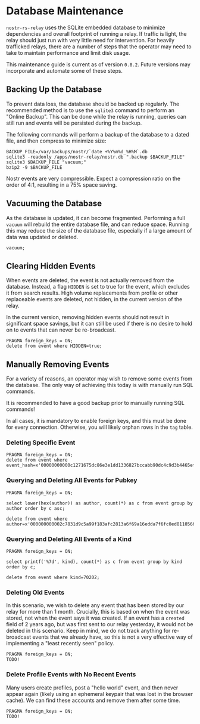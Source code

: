 # Database Maintenance

`nostr-rs-relay` uses the SQLite embedded database to minimize
dependencies and overall footprint of running a relay.  If traffic is
light, the relay should just run with very little need for
intervention.  For heavily trafficked relays, there are a number of
steps that the operator may need to take to maintain performance and
limit disk usage.

This maintenance guide is current as of version `0.8.2`.  Future
versions may incorporate and automate some of these steps.

## Backing Up the Database

To prevent data loss, the database should be backed up regularly.  The
recommended method is to use the `sqlite3` command to perform an
"Online Backup".  This can be done while the relay is running, queries
can still run and events will be persisted during the backup.

The following commands will perform a backup of the database to a
dated file, and then compress to minimize size:

```console
BACKUP_FILE=/var/backups/nostr/`date +%Y%m%d_%H%M`.db
sqlite3 -readonly /apps/nostr-relay/nostr.db ".backup $BACKUP_FILE"
sqlite3 $BACKUP_FILE "vacuum;"
bzip2 -9 $BACKUP_FILE
```

Nostr events are very compressible.  Expect a compression ratio on the
order of 4:1, resulting in a 75% space saving.

## Vacuuming the Database

As the database is updated, it can become fragmented.  Performing a
full `vacuum` will rebuild the entire database file, and can reduce
space.  Running this may reduce the size of the database file,
especially if a large amount of data was updated or deleted.

```console
vacuum;
```

## Clearing Hidden Events

When events are deleted, the event is not actually removed from the
database.  Instead, a flag `HIDDEN` is set to true for the event,
which excludes it from search results.  High volume replacements from
profile or other replaceable events are deleted, not hidden, in the
current version of the relay.

In the current version, removing hidden events should not result in
significant space savings, but it can still be used if there is no
desire to hold on to events that can never be re-broadcast.

```console
PRAGMA foreign_keys = ON;
delete from event where HIDDEN=true;
```

## Manually Removing Events

For a variety of reasons, an operator may wish to remove some events
from the database.  The only way of achieving this today is with
manually run SQL commands.

It is recommended to have a good backup prior to manually running SQL
commands!

In all cases, it is mandatory to enable foreign keys, and this must be
done for every connection.  Otherwise, you will likely orphan rows in
the `tag` table.

### Deleting Specific Event

```console
PRAGMA foreign_keys = ON;
delete from event where event_hash=x'00000000000c1271675dc86e3e1dd1336827bccabb90dc4c9d3b4465efefe00e';
```

### Querying and Deleting All Events for Pubkey

```console
PRAGMA foreign_keys = ON;

select lower(hex(author)) as author, count(*) as c from event group by author order by c asc;

delete from event where author=x'000000000002c7831d9c5a99f183afc2813a6f69a16edda7f6fc0ed8110566e6';
```

### Querying and Deleting All Events of a Kind


```console
PRAGMA foreign_keys = ON;

select printf('%7d', kind), count(*) as c from event group by kind order by c;

delete from event where kind=70202;
```

### Deleting Old Events

In this scenario, we wish to delete any event that has been stored by
our relay for more than 1 month.  Crucially, this is based on when the
event was stored, not when the event says it was created.  If an event
has a `created` field of 2 years ago, but was first sent to our relay
yesterday, it would not be deleted in this scenario.  Keep in mind, we
do not track anything for re-broadcast events that we already have, so
this is not a very effective way of implementing a "least recently
seen" policy.

```console
PRAGMA foreign_keys = ON;
TODO!
```

### Delete Profile Events with No Recent Events

Many users create profiles, post a "hello world" event, and then never
appear again (likely using an ephemeral keypair that was lost in the
browser cache).  We can find these accounts and remove them after some
time.

```console
PRAGMA foreign_keys = ON;
TODO!
```
